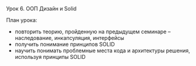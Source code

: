 Урок 6. ООП Дизайн и Solid

План урока:
- повторить теорию, пройденную на предыдущем семинаре – наследование, инкапсуляция, интерфейсы
- получить понимание принципов SOLID
- научить понимать проблемные места кода и архитектуры решения, используя принципы SOLID
